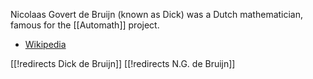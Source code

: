 Nicolaas Govert de Bruijn (known as Dick) was a Dutch mathematician, famous for the [[Automath]] project.

* [Wikipedia](https://en.wikipedia.org/wiki/Nicolaas_Govert_de_Bruijn)


[[!redirects Dick de Bruijn]]
[[!redirects N.G. de Bruijn]]
